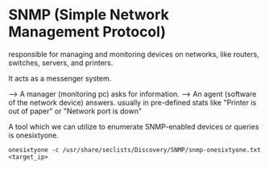 # SNMP (Simple Network Management Protocol)

responsible for managing and monitoring devices on networks, like routers, switches, servers, and printers.

It acts as a messenger system.

--> A manager (monitoring pc) asks for information. 
--> An agent (software of the network device) answers. 
usually in pre-defined stats like "Printer is out of paper" or "Network port is down"

A tool which we can utilize to enumerate SNMP-enabled devices or queries is onesixtyone.

```
onesixtyone -c /usr/share/seclists/Discovery/SNMP/snmp-onesixtyone.txt <target_ip>
```
